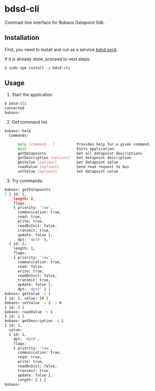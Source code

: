 # bdsd-cli

Commad-line interface for Bobaos Datapoint Sdk.

## Installation

First, you need to install and run as a service [bdsd.sock](https://github.com/shabunin/bdsd.sock)

If it is already done, proceed to next steps:

```sh
$ sudo npm install -g bdsd-cli
```
## Usage

1. Start the application

```sh
$ bdsd-cli
connected
bobaos> 
```

2. Get command list

```sh
bobaos> help
  Commands:

      help [command...]          Provides help for a given command.
      exit                       Exits application.
      getDatapoints              Get all datapoint descriptions
      getDescription [options]   Get datapoint description
      getValue [options]         Get datapoint value
      readValue [options]        Send read request to bus
      setValue [options]         Set datapoint value
```

3. Try commands:

```sh
bobaos> getDatapoints
[ { id: 1,
    length: 2,
    flags:
    { priority: 'low',
      communication: true,
      read: true,
      write: true,
      readOnInit: false,
      transmit: true,
      update: false },
      dpt: 'dpt9' },
  { id: 2,
    length: 1,
    flags:
    { priority: 'low',
      communication: true,
      read: false,
      write: true,
      readOnInit: false,
      transmit: true,
      update: false },
      dpt: 'dpt5' } ]
bobaos> getValue -s 1
{ id: 1, value: 19 }
bobaos> setValue -s 2 -v 0
{ id: 2 }
bobaos> readValue -s 1
{ id: 1 }
bobaos> getDescription -s 1
{ id: 1,
  value:
  { id: 1,
    dpt: 'dpt9',
    flags:
    { priority: 'low',
      communication: true,
      read: true,
      write: true,
      readOnInit: false,
      transmit: true,
      update: false },
      length: 2 } }
bobaos> 
```

